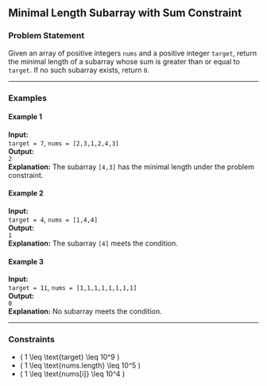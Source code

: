 ## Minimal Length Subarray with Sum Constraint

### Problem Statement
Given an array of positive integers `nums` and a positive integer `target`, return the minimal length of a subarray whose sum is greater than or equal to `target`. If no such subarray exists, return `0`.

---

### Examples

#### Example 1
**Input:**  
`target = 7`, `nums = [2,3,1,2,4,3]`  
**Output:**  
`2`  
**Explanation:** The subarray `[4,3]` has the minimal length under the problem constraint.

#### Example 2
**Input:**  
`target = 4`, `nums = [1,4,4]`  
**Output:**  
`1`  
**Explanation:** The subarray `[4]` meets the condition.

#### Example 3
**Input:**  
`target = 11`, `nums = [1,1,1,1,1,1,1,1]`  
**Output:**  
`0`  
**Explanation:** No subarray meets the condition.

---

### Constraints
- \( 1 \leq \text{target} \leq 10^9 \)
- \( 1 \leq \text{nums.length} \leq 10^5 \)
- \( 1 \leq \text{nums[i]} \leq 10^4 \)
